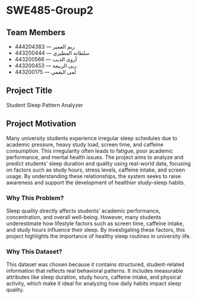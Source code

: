# SWE485-Group2

## Team Members 
- ريم العمير — 444204383  
- سلطانة المطيري — 443200444  
- أروى الذيب — 443200566  
- ربى الربيعة — 443200453  
- لمى البقمي — 443200175



## Project Title
Student Sleep Pattern Analyzer



## Project Motivation
Many university students experience irregular sleep schedules due to academic pressure, heavy study load, screen time, and caffeine consumption. This irregularity often leads to fatigue, poor academic performance, and mental health issues. The project aims to analyze and predict students’ sleep duration and quality using real-world data, focusing on factors such as study hours, stress levels, caffeine intake, and screen usage. By understanding these relationships, the system seeks to raise awareness and support the development of healthier study–sleep habits.



### Why This Problem?
Sleep quality directly affects students’ academic performance, concentration, and overall well-being. However, many students underestimate how lifestyle factors such as screen time, caffeine intake, and study hours influence their sleep. By investigating these factors, this project highlights the importance of healthy sleep routines in university life.



### Why This Dataset?
This dataset was chosen because it contains structured, student-related information that reflects real behavioral patterns. It includes measurable attributes like sleep duration, study hours, caffeine intake, and physical activity, which make it ideal for analyzing how daily habits impact sleep quality.
